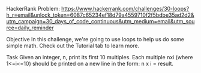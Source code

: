 HackerRank Problem: https://www.hackerrank.com/challenges/30-loops?h_r=email&unlock_token=6087c65234ef18d79a4559710f2f5bdbe35ad2d2&utm_campaign=30_days_of_code_continuous&utm_medium=email&utm_source=daily_reminder

Objective 
In this challenge, we're going to use loops to help us do some simple math. Check out the Tutorial tab to learn more.

Task 
Given an integer, n, print its first 10 multiples. Each multiple nxi (where 1<=i<=10) should be printed on a new line in the form: n x i = result.


